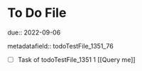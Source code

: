 # To Do File

due:: 2022-09-06

metadatafield:: todoTestFile_1351_76

- [ ] Task of todoTestFile_1351 1 [[Query me]]
